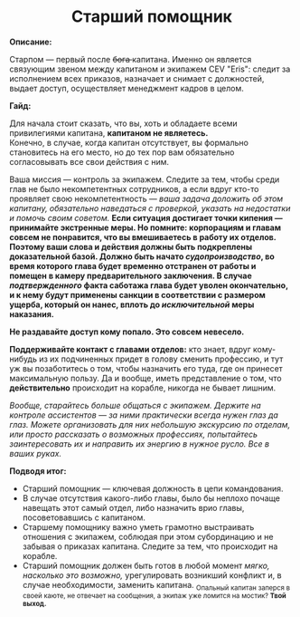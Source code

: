 <h1 align="center"> Старший помощник </h1>
<p><strong>Описание:</strong></p>
<p>
Старпом — первый после <s> бога </s> капитана. Именно он является связующим звеном между капитаном и экипажем CEV "Eris": следит за исполнением всех приказов, назначает и снимает с должностей, выдает доступ, осуществляет менеджмент кадров в целом.
</p>
<p>
<strong>Гайд:</strong>
</p>
<p>Для начала стоит сказать, что вы, хоть и обладаете всеми привилегиями капитана, <strong>капитаном не являетесь.</strong>
<br> Конечно, в случае, когда капитан отсутствует, вы формально становитесь на его место, но до тех пор вам обязательно согласовывать все свои действия с ним.
</p>
<p>
  Ваша миссия — контроль за экипажем. Следите за тем, чтобы среди глав не было некомпетентных сотрудников, а если вдруг кто-то проявляет свою некомпетентность —  <em>ваша задача доложить об этом капитану, обязательно наведаться с проверкой, указать на недостатки и помочь своим советом.</em> <strong>Если ситуация достигает точки кипения — принимайте экстренные меры. Но помните: корпорациям и главам совсем не понравится, что вы вмешиваетесь в работу их отделов. Поэтому ваши слова и действия должны быть подкреплены доказательной базой. Должно быть начато <em>судопроизводство</em>, во время которого глава будет временно отстранен от работы и помещен в камеру предварительного заключения. В случае <em>подтвержденного</em> факта саботажа глава будет уволен окончательно, и к нему будут применены санкции в соответствии с размером ущерба, который он нанес, вплоть до <em>исключительной</em> меры наказания.</strong> 
  </p>
  <p>
  <strong>Не раздавайте доступ кому попало. Это совсем невесело.</strong>
  </p>
  
 <p><strong>Поддерживайте контакт с главами отделов:</strong> кто знает, вдруг кому-нибудь из их подчиненных придет в голову сменить профессию, и тут уж вы позаботитесь о том, чтобы назначить его туда, где он принесет максимальную пользу. Да и вообще, иметь представление о том, что <strong>действительно</strong> происходит на корабле, никогда не бывает лишним.
  </p>
  <p> <em>Вообще, старайтесь больше общаться с экипажем. Держите на контроле ассистентов — за ними практически всегда нужен глаз да глаз. Можете организовать для них небольшую экскурсию по отделам, или просто рассказать о возможных профессиях, попытайтесь заинтересовать их и направить их энергию в нужное русло. Все в ваших руках.</em></p>
 
  <p><strong>Подводя итог:</strong>
  <ul>
  <li> Старший помощник — ключевая должность в цепи командования.
  <li> В случае отсутствия какого-либо главы, было бы неплохо почаще навещать этот самый отдел, либо назначить врио главы, посоветовавшись с капитаном.
  <li> Старшему помощнику важно уметь грамотно выстраивать отношения с экипажем, соблюдая при этом субординацию и не забывая о приказах капитана. Следите за тем, что происходит на корабле.
  <li> Старший помощник должен быть готов в любой момент <em>мягко, насколько это возможно,</em> урегулировать возникший конфликт и, в случае необходимости, заменить капитана. <sub>Опальный капитан заперся в своей каюте, не отвечает на сообщения, а экипаж уже ломится на мостик? <strong>Твой выход. </strong></sub>
  </ul>
</p>
